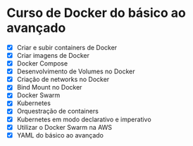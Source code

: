 # Curso de Docker do básico ao avançado
- [x]  Criar e subir containers de Docker
- [x] Criar imagens de Docker
- [x]  Docker Compose
- [x]  Desenvolvimento de Volumes no Docker
- [x]  Criação de networks no Docker
- [x]  Bind Mount no Docker
- [x]  Docker Swarm
- [x]  Kubernetes
- [x]  Orquestração de containers
- [x]  Kubernetes em modo declarativo e imperativo
- [x]  Utilizar o Docker Swarm na AWS
- [x]  YAML do básico ao avançado
